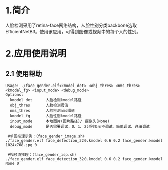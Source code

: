# 1.简介

人脸检测采用了retina-face网络结构，人脸性别分类backbone选取EfficientNetB3。使用该应用，可得到图像或视频中的每个人的性别。

# 2.应用使用说明

## 2.1 使用帮助

```
Usage: ./face_gender.elf<kmodel_det> <obj_thres> <nms_thres> <kmodel_fg> <input_mode> <debug_mode>
Options:
  kmodel_det      人脸检测kmodel路径
  obj_thres       人脸检测阈值
  nms_thres       人脸检测nms阈值
  kmodel_fg       人脸性别kmodel路径
  input_mode      本地图片(图片路径)/ 摄像头(None)
  debug_mode      是否需要调试，0、1、2分别表示不调试、简单调试、详细调试
 
 #单图推理示例：（face_gender_image.sh）
./face_gender.elf face_detection_320.kmodel 0.6 0.2 face_gender.kmodel 1024x768.jpg 0

 #视频流推理：（face_gender_isp.sh）
./face_gender.elf face_detection_320.kmodel 0.6 0.2 face_gender.kmodel None 0
```




